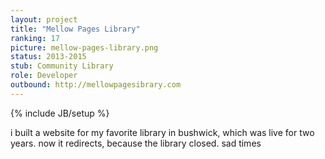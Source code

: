 ```yaml
---
layout: project
title: "Mellow Pages Library"
ranking: 17
picture: mellow-pages-library.png
status: 2013-2015
stub: Community Library
role: Developer
outbound: http://mellowpagesibrary.com
---
```

{% include JB/setup %}

 i built a website for my favorite library in bushwick, which was live for two years. now it redirects, because the library closed. sad times